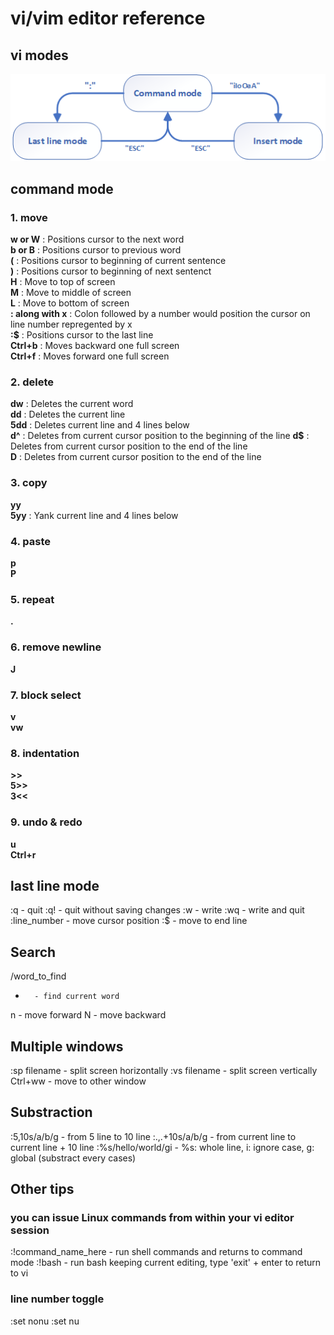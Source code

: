 # vi/vim editor reference

## vi modes

![](./vi.modes.png)

## command mode
### 1. move
**w or W**	: Positions cursor to the next word  
**b or B**	: Positions cursor to previous word  
**(**	: Positions cursor to beginning of current sentence  
**)**	: Positions cursor to beginning of next sentenct  
**H**	: Move to top of screen  
**M**	: Move to middle of screen  
**L**	: Move to bottom of screen  
**: along with x**	: Colon followed by a number would position the cursor on line number repregented by x  
**:$**	: Positions cursor to the last line  
**Ctrl+b**	: Moves backward one full screen  
**Ctrl+f**	: Moves forward one full screen  

### 2. delete
**dw**	: Deletes the current word  
**dd**	: Deletes the current line  
**5dd**	: Deletes current line and 4 lines below  
**d^**	: Deletes from current cursor position to the beginning of the line
**d$**	: Deletes from current cursor position to the end of the line  
**D**	: Deletes from current cursor position to the end of the line  

### 3. copy
**yy**  
**5yy**	: Yank current line and 4 lines below  

### 4. paste
**p**  
**P**  

### 5. repeat
**.**  

### 6. remove newline
**J**  

### 7. block select
**v**  
**vw**  

### 8. indentation
**>>**  
**5>>**  
**3<<**  

### 9. undo & redo
**u**  
**Ctrl+r**  

## last line mode
:q		- quit
:q!		- quit without saving changes
:w		- write
:wq		- write and quit
:line_number	- move cursor position
:$		- move to end line

## Search
/word_to_find
*		- find current word
n		- move forward
N		- move backward

## Multiple windows
:sp filename	- split screen horizontally
:vs filename	- split screen vertically
Ctrl+ww		- move to other window

## Substraction
:5,10s/a/b/g		- from 5 line to 10 line
:.,.+10s/a/b/g		- from current line to current line + 10 line
:%s/hello/world/gi	- %s: whole line, i: ignore case, g: global (substract every cases)

## Other tips
### you can issue Linux commands from within your vi editor session
:!command_name_here 	- run shell commands and returns to command mode
:!bash			- run bash keeping current editing, type 'exit' + enter to return to vi
### line number toggle
:set nonu
:set nu

